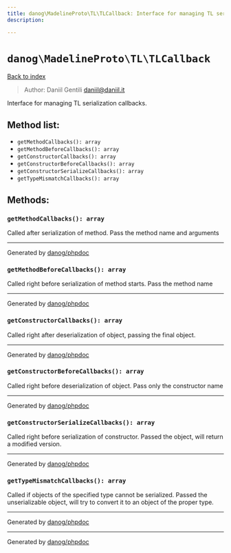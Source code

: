 ```yaml
---
title: danog\MadelineProto\TL\TLCallback: Interface for managing TL serialization callbacks.
description: 

---
```

# `danog\MadelineProto\TL\TLCallback`
[Back to index](../../../index.md)

> Author: Daniil Gentili <daniil@daniil.it>  
  

Interface for managing TL serialization callbacks.  




## Method list:
* `getMethodCallbacks(): array`
* `getMethodBeforeCallbacks(): array`
* `getConstructorCallbacks(): array`
* `getConstructorBeforeCallbacks(): array`
* `getConstructorSerializeCallbacks(): array`
* `getTypeMismatchCallbacks(): array`

## Methods:
### `getMethodCallbacks(): array`

Called after serialization of method.
Pass the method name and arguments

---
Generated by [danog/phpdoc](https://phpdoc.daniil.it)

### `getMethodBeforeCallbacks(): array`

Called right before serialization of method starts.
Pass the method name

---
Generated by [danog/phpdoc](https://phpdoc.daniil.it)

### `getConstructorCallbacks(): array`

Called right after deserialization of object, passing the final object.


---
Generated by [danog/phpdoc](https://phpdoc.daniil.it)

### `getConstructorBeforeCallbacks(): array`

Called right before deserialization of object.
Pass only the constructor name

---
Generated by [danog/phpdoc](https://phpdoc.daniil.it)

### `getConstructorSerializeCallbacks(): array`

Called right before serialization of constructor.
Passed the object, will return a modified version.

---
Generated by [danog/phpdoc](https://phpdoc.daniil.it)

### `getTypeMismatchCallbacks(): array`

Called if objects of the specified type cannot be serialized.
Passed the unserializable object,
will try to convert it to an object of the proper type.

---
Generated by [danog/phpdoc](https://phpdoc.daniil.it)

---
Generated by [danog/phpdoc](https://phpdoc.daniil.it)
